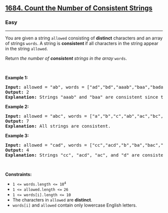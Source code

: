 <h2><a href="https://leetcode.com/problems/count-the-number-of-consistent-strings/">1684. Count the Number of Consistent Strings</a></h2>
<h3>Easy</h3>
<hr />
<div>
  <p>
    You are given a string <code>allowed</code> consisting of
    <strong>distinct</strong> characters and an array of strings
    <code>words</code>. A string is <strong>consistent </strong>if all
    characters in the string appear in the string <code>allowed</code>.
  </p>

  <p>
    Return<em>
      the number of <strong>consistent</strong> strings in the array </em
    ><code>words</code>.
  </p>

  <p>&nbsp;</p>
  <p><strong class="example">Example 1:</strong></p>

  <pre><strong>Input:</strong> allowed = "ab", words = ["ad","bd","aaab","baa","badab"]
<strong>Output:</strong> 2
<strong>Explanation:</strong> Strings "aaab" and "baa" are consistent since they only contain characters 'a' and 'b'.
</pre>

  <p><strong class="example">Example 2:</strong></p>

  <pre><strong>Input:</strong> allowed = "abc", words = ["a","b","c","ab","ac","bc","abc"]
<strong>Output:</strong> 7
<strong>Explanation:</strong> All strings are consistent.
</pre>

  <p><strong class="example">Example 3:</strong></p>

  <pre><strong>Input:</strong> allowed = "cad", words = ["cc","acd","b","ba","bac","bad","ac","d"]
<strong>Output:</strong> 4
<strong>Explanation:</strong> Strings "cc", "acd", "ac", and "d" are consistent.
</pre>

  <p>&nbsp;</p>
  <p><strong>Constraints:</strong></p>

  <ul>
    <li>
      <code>1 &lt;= words.length &lt;= 10<sup>4</sup></code>
    </li>
    <li>
      <code>1 &lt;= allowed.length &lt;=<sup> </sup>26</code>
    </li>
    <li><code>1 &lt;= words[i].length &lt;= 10</code></li>
    <li>
      The characters in <code>allowed</code> are <strong>distinct</strong>.
    </li>
    <li>
      <code>words[i]</code> and <code>allowed</code> contain only lowercase
      English letters.
    </li>
  </ul>
</div>
​
